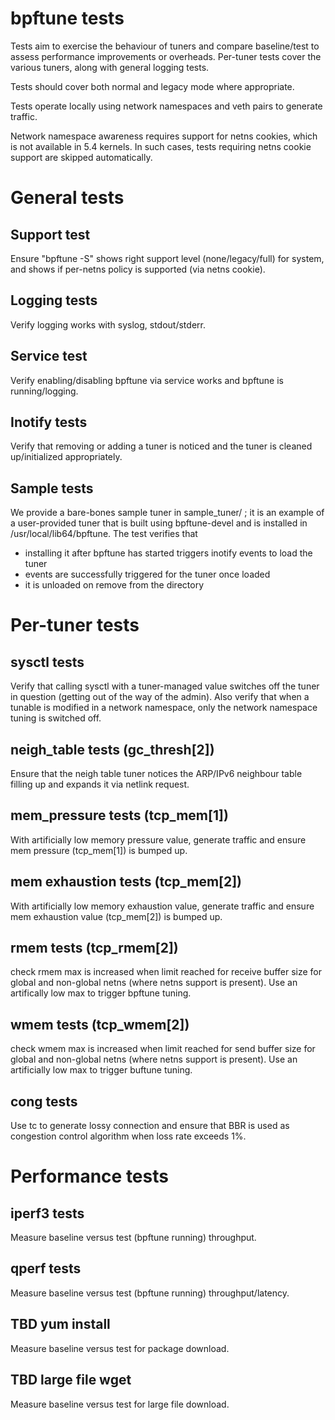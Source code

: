 # bpftune tests

Tests aim to exercise the behaviour of tuners and compare baseline/test
to assess performance improvements or overheads.  Per-tuner tests
cover the various tuners, along with general logging tests.

Tests should cover both normal and legacy mode where appropriate.

Tests operate locally using network namespaces and veth pairs
to generate traffic.

Network namespace awareness requires support for netns cookies,
which is not available in 5.4 kernels.  In such cases, tests
requiring netns cookie support are skipped automatically.

# General tests

## Support test

Ensure "bpftune -S" shows right support level (none/legacy/full)
for system, and shows if per-netns policy is supported (via
netns cookie).

## Logging tests

Verify logging works with syslog, stdout/stderr.

## Service test

Verify enabling/disabling bpftune via service works and bpftune
is running/logging.

## Inotify tests

Verify that removing or adding a tuner is noticed and the tuner
is cleaned up/initialized appropriately.

## Sample tests

We provide a bare-bones sample tuner in sample_tuner/ ; it is
an example of a user-provided tuner that is built using
bpftune-devel and is installed in /usr/local/lib64/bpftune.
The test verifies that
 - installing it after bpftune has started triggers inotify
   events to load the tuner
 - events are successfully triggered for the tuner once
   loaded
 - it is unloaded on remove from the directory

# Per-tuner tests

## sysctl tests

Verify that calling sysctl with a tuner-managed value switches off
the tuner in question (getting out of the way of the admin).
Also verify that when a tunable is modified in a network namespace,
only the network namespace tuning is switched off.

## neigh_table tests (gc_thresh[2])

Ensure that the neigh table tuner notices the ARP/IPv6 neighbour
table filling up and expands it via netlink request.

## mem_pressure tests (tcp_mem[1])

With artificially low memory pressure value, generate traffic
and ensure mem pressure (tcp_mem[1]) is bumped up.

## mem exhaustion tests (tcp_mem[2])

With artificially low memory exhaustion value, generate traffic
and ensure mem exhaustion value (tcp_mem[2]) is bumped up.

## rmem tests (tcp_rmem[2])

check rmem max is increased when limit reached for receive buffer
size for global and non-global netns (where netns support is
present).  Use an artifically low max to trigger bpftune tuning.

## wmem tests (tcp_wmem[2])

check wmem max is increased when limit reached for send buffer
size for global and non-global netns (where netns support is
present).  Use an artificially low max to trigger buftune tuning.

## cong tests

Use tc to generate lossy connection and ensure that BBR is
used as congestion control algorithm when loss rate exceeds 1%.

# Performance tests

## iperf3 tests

Measure baseline versus test (bpftune running) throughput.

## qperf tests

Measure baseline versus test (bpftune running) throughput/latency.

## TBD yum install

Measure baseline versus test for package download.

## TBD large file wget

Measure baseline versus test for large file download.
